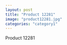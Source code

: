 ```yaml
---
layout: post
title: "Product 12281"
image: "product12281.jpg"
categories: "category1"
---
```

Product 12281
